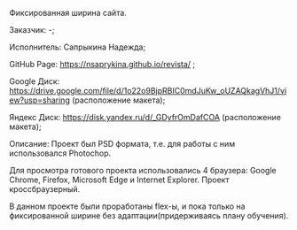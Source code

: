 Фиксированная ширина сайта.

Заказчик: -;

Исполнитель: Сапрыкина Надежда;

GitHub Page: https://nsaprykina.github.io/revista/ ;

Google Диск: https://drive.google.com/file/d/1o22o9BjpRBIC0mdJuKw_oUZAQkagVhJ1/view?usp=sharing (расположение макета);

Яндекс Диск: https://disk.yandex.ru/d/_GDyfrOmDafCOA (расположение макета);

Описание: Проект был PSD формата, т.е. для работы с ним использовался Photochop.

Для просмотра готового проекта использовались 4 браузера: Google Chrome, Firefox, Microsoft Edge и Internet Explorer. Проект кроссбраузерный.

В данном проекте были проработаны flex-ы, и пока только на фиксированной ширине без адаптации(придерживаясь плану обучения).
